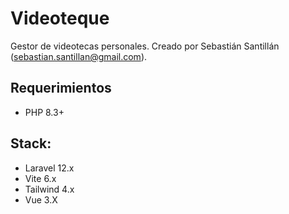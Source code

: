 # Videoteque

Gestor de videotecas personales. Creado por Sebastián Santillán ([sebastian.santillan@gmail.com](mailto:sebastian.santillan@gmail.com)).

## Requerimientos

- PHP 8.3+

## Stack:

- Laravel 12.x
- Vite 6.x
- Tailwind 4.x
- Vue 3.X